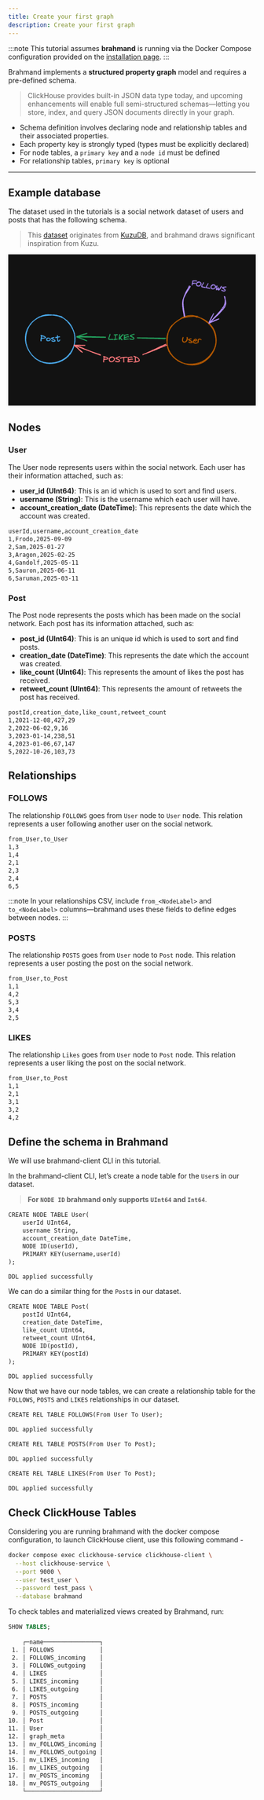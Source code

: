 ```yaml
---
title: Create your first graph
description: Create your first graph
---
```

:::note
This tutorial assumes **brahmand** is running via the Docker Compose configuration provided on the [installation page](/get_started/install).
:::

Brahmand implements a **structured property graph** model and requires a pre-defined schema. 
> ClickHouse provides built-in JSON data type today, and upcoming enhancements will enable full semi-structured schemas—letting you store, index, and query JSON documents directly in your graph.

* Schema definition involves declaring node and relationship tables and their associated properties.
* Each property key is strongly typed (types must be explicitly declared)
* For node tables, a `primary key` and a `node id` must be defined
* For relationship tables, `primary key` is optional

---
## Example database
The dataset used in the tutorials is a social network dataset of users and posts that has the following schema. 
> This [dataset](https://docs.kuzudb.com/tutorials/example-database/) originates from [KuzuDB](https://kuzudb.com/), and brahmand draws significant inspiration from Kuzu.

![Social Graph](./social_graph.png)

## Nodes

### User
The User node represents users within the social network. Each user has their information attached, such as:
* **user_id (UInt64)**: This is an id which is used to sort and find users.
* **username (String)**: This is the username which each user will have.
* **account_creation_date (DateTime)**: This represents the date which the account was created.

```csv
userId,username,account_creation_date
1,Frodo,2025-09-09
2,Sam,2025-01-27
3,Aragon,2025-02-25
4,Gandolf,2025-05-11
5,Sauron,2025-06-11
6,Saruman,2025-03-11
```

### Post
The Post node represents the posts which has been made on the social network. Each post has its information attached, such as:
* **post_id (UInt64)**: This is an unique id which is used to sort and find posts.
* **creation_date (DateTime)**: This represents the date which the account was created.
* **like_count (UInt64)**: This represents the amount of likes the post has received.
* **retweet_count (UInt64)**: This represents the amount of retweets the post has received.

```csv
postId,creation_date,like_count,retweet_count
1,2021-12-08,427,29
2,2022-06-02,9,16
3,2023-01-14,238,51
4,2023-01-06,67,147
5,2022-10-26,103,73
```

## Relationships

### FOLLOWS
The relationship `FOLLOWS` goes from `User` node to `User` node. This relation represents a user following another user on the social network.
```csv
from_User,to_User
1,3
1,4
2,1
2,3
2,4
6,5
```
:::note
In your relationships CSV, include `from_<NodeLabel>` and `to_<NodeLabel>` columns—brahmand uses these fields to define edges between nodes.
:::

### POSTS
The relationship `POSTS` goes from `User` node to `Post` node. This relation represents a user posting the post on the social network.
```csv
from_User,to_Post
1,1
4,2
5,3
3,4
2,5
```
### LIKES
The relationship `Likes` goes from `User` node to `Post` node. This relation represents a user liking the post on the social network.
```csv
from_User,to_Post
1,1
2,1
3,1
3,2
4,2
```

## Define the schema in Brahmand
We will use brahmand-client CLI in this tutorial.

In the brahmand-client CLI, let’s create a node table for the `User`s in our dataset.
> **For `NODE ID` brahmand only supports `UInt64` and `Int64`**.

```cypher
CREATE NODE TABLE User(
    userId UInt64,
    username String,
    account_creation_date DateTime,
    NODE ID(userId),
    PRIMARY KEY(username,userId)
);
```
```
DDL applied successfully
```


We can do a similar thing for the `Post`s in our dataset.
```cypher
CREATE NODE TABLE Post(
    postId UInt64,
    creation_date DateTime,
    like_count UInt64,
    retweet_count UInt64,
    NODE ID(postId),
    PRIMARY KEY(postId)
);
```
```
DDL applied successfully
```
Now that we have our node tables, we can create a relationship table for the `FOLLOWS`, `POSTS` and `LIKES` relationships in our dataset.

```cypher
CREATE REL TABLE FOLLOWS(From User To User);
```
```
DDL applied successfully
```
```cypher
CREATE REL TABLE POSTS(From User To Post);
```
```
DDL applied successfully
```
```cypher
CREATE REL TABLE LIKES(From User To Post);
```
```
DDL applied successfully
```

## Check ClickHouse Tables

Considering you are running brahmand with the docker compose configuration, to launch ClickHouse client, use this following command - 
```bash
docker compose exec clickhouse-service clickhouse-client \
  --host clickhouse-service \
  --port 9000 \
  --user test_user \
  --password test_pass \
  --database brahmand

```
To check tables and materialized views created by Brahmand, run:
```SQL
SHOW TABLES;
```
```
    ┌─name────────────────┐
 1. │ FOLLOWS             │
 2. │ FOLLOWS_incoming    │
 3. │ FOLLOWS_outgoing    │
 4. │ LIKES               │
 5. │ LIKES_incoming      │
 6. │ LIKES_outgoing      │
 7. │ POSTS               │
 8. │ POSTS_incoming      │
 9. │ POSTS_outgoing      │
10. │ Post                │
11. │ User                │
12. │ graph_meta          │
13. │ mv_FOLLOWS_incoming │
14. │ mv_FOLLOWS_outgoing │
15. │ mv_LIKES_incoming   │
16. │ mv_LIKES_outgoing   │
17. │ mv_POSTS_incoming   │
18. │ mv_POSTS_outgoing   │
    └─────────────────────┘

```